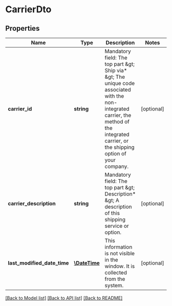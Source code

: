 # CarrierDto

## Properties
Name | Type | Description | Notes
------------ | ------------- | ------------- | -------------
**carrier_id** | **string** | Mandatory field: The top part &amp;gt; Ship via* &amp;gt; The unique code associated with the non-integrated carrier, the method of the integrated carrier, or the shipping option of your company. | [optional] 
**carrier_description** | **string** | Mandatory field: The top part &amp;gt; Description* &amp;gt; A description of this shipping service or option. | [optional] 
**last_modified_date_time** | [**\DateTime**](\DateTime.md) | This information is not visible in the window.  It is collected from the system. | [optional] 

[[Back to Model list]](../README.md#documentation-for-models) [[Back to API list]](../README.md#documentation-for-api-endpoints) [[Back to README]](../README.md)


